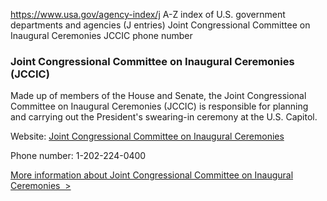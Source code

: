

https://www.usa.gov/agency-index/j
A-Z index of U.S. government departments and agencies (J entries)
Joint Congressional Committee on Inaugural Ceremonies
JCCIC phone number

### Joint Congressional Committee on Inaugural Ceremonies (JCCIC)

Made up of members of the House and Senate, the Joint Congressional Committee on Inaugural Ceremonies (JCCIC) is responsible for planning and carrying out the President's swearing-in ceremony at the U.S. Capitol.

Website: [Joint Congressional Committee on Inaugural Ceremonies](https://www.inaugural.senate.gov/)

Phone number: 1-202-224-0400

[More information about Joint Congressional Committee on Inaugural Ceremonies  >](https://www.usa.gov/agencies/joint-congressional-committee-on-inaugural-ceremonies)
